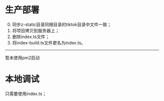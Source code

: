 # 生产部署

0. 同步z-static目录同根目录的tiktok目录中文件一致；
1. 将项目拷贝到服务器上；
2. 删除index.ts文件；
3. 将index-build.ts文件更名为index.ts。

---

暂未使用pm2启动

# 本地调试

只需要使用index.ts；
